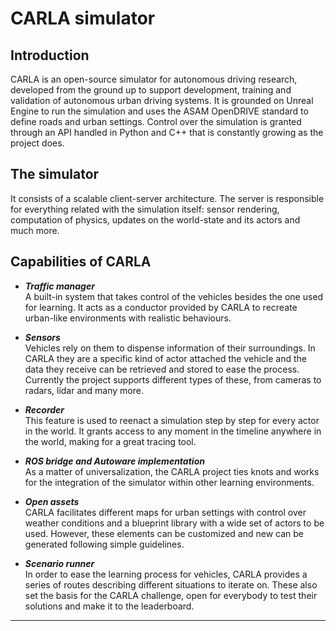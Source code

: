 # CARLA simulator
## Introduction
CARLA is an open-source simulator for autonomous driving research, developed from the ground up to support development, training and validation of autonomous urban driving systems. It is grounded on Unreal Engine to run the simulation and uses the ASAM OpenDRIVE standard to define roads and urban settings. Control over the simulation is granted through an API handled in Python and C++ that is constantly growing as the project does.  
  
## The simulator
It consists of a scalable client-server architecture. The server is responsible for everything related with the simulation itself: sensor rendering, computation of physics, updates on the world-state and its actors and much more.  
  
## Capabilities of CARLA

- ***Traffic manager***  
A built-in system that takes control of the vehicles besides the one used for learning. It acts as a conductor provided by CARLA to recreate urban-like environments with realistic behaviours.  
    
- ***Sensors***  
Vehicles rely on them to dispense information of their surroundings. In CARLA they are a specific kind of actor attached the vehicle and the data they receive can be retrieved and stored to ease the process. Currently the project supports different types of these, from cameras to radars, lidar and many more.  
  
- ***Recorder***  
This feature is used to reenact a simulation step by step for every actor in the world. It grants access to any moment in the timeline anywhere in the world, making for a great tracing tool.  
  
- ***ROS bridge and Autoware implementation***  
As a matter of universalization, the CARLA project ties knots and works for the integration of the simulator within other learning environments.  
  
- ***Open assets***  
CARLA facilitates different maps for urban settings with control over weather conditions and a blueprint library with a wide set of actors to be used. However, these elements can be customized and new can be generated following simple guidelines.  
  
- ***Scenario runner***  
In order to ease the learning process for vehicles, CARLA provides a series of routes describing different situations to iterate on. These also set the basis for the CARLA challenge, open for everybody to test their solutions and make it to the leaderboard.  

___